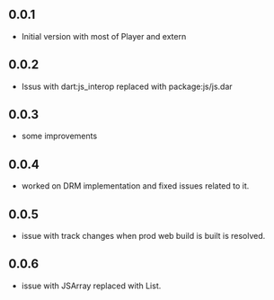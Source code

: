 ## 0.0.1

- Initial version with most of Player and extern

## 0.0.2

- Issus with dart:js_interop replaced with package:js/js.dar
  
## 0.0.3

- some improvements

## 0.0.4

- worked on DRM implementation and fixed issues related to it.

## 0.0.5

- issue with track changes when prod web build is built is resolved.

## 0.0.6

- issue with JSArray replaced with List.